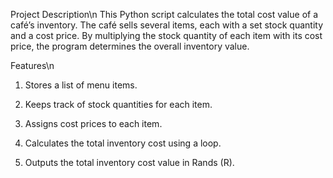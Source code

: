 Project Description\n
This Python script calculates the total cost value of a café’s inventory. The café sells several items, each with a set stock quantity and a cost price. By multiplying the stock quantity of each item with its cost price, the program determines the overall inventory value.

Features\n
1. Stores a list of menu items.

2. Keeps track of stock quantities for each item.

3. Assigns cost prices to each item.

4. Calculates the total inventory cost using a loop.

5. Outputs the total inventory cost value in Rands (R).

